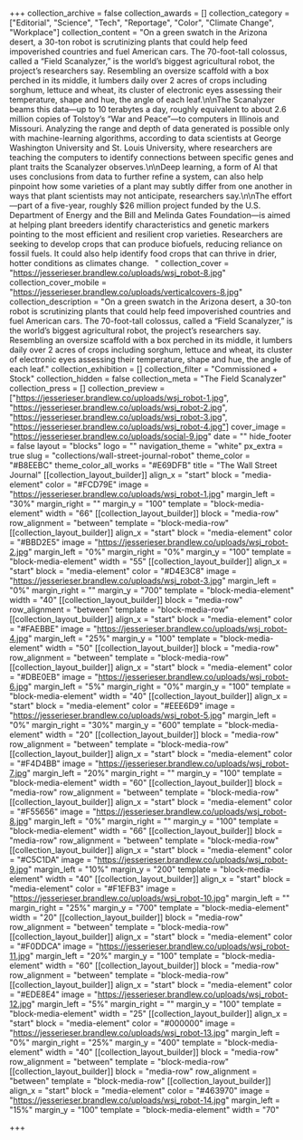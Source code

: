 +++
collection_archive = false
collection_awards = []
collection_category = ["Editorial", "Science", "Tech", "Reportage", "Color", "Climate Change", "Workplace"]
collection_content = "On a green swatch in the Arizona desert, a 30-ton robot is scrutinizing plants that could help feed impoverished countries and fuel American cars.⁠ The 70-foot-tall colossus, called a “Field Scanalyzer,” is the world’s biggest agricultural robot, the project’s researchers say. Resembling an oversize scaffold with a box perched in its middle, it lumbers daily over 2 acres of crops including sorghum, lettuce and wheat, its cluster of electronic eyes assessing their temperature, shape and hue, the angle of each leaf.⁠\n\nThe Scanalyzer beams this data—up to 10 terabytes a day, roughly equivalent to about 2.6 million copies of Tolstoy’s “War and Peace”—to computers in Illinois and Missouri. Analyzing the range and depth of data generated is possible only with machine-learning algorithms, according to data scientists at George Washington University and St. Louis University, where researchers are teaching the computers to identify connections between specific genes and plant traits the Scanalyzer observes.⁠\n\nDeep learning, a form of AI that uses conclusions from data to further refine a system, can also help pinpoint how some varieties of a plant may subtly differ from one another in ways that plant scientists may not anticipate, researchers say.⁠\n\nThe effort—part of a five-year, roughly $26 million project funded by the U.S. Department of Energy and the Bill and Melinda Gates Foundation—is aimed at helping plant breeders identify characteristics and genetic markers pointing to the most efficient and resilient crop varieties. Researchers are seeking to develop crops that can produce biofuels, reducing reliance on fossil fuels. It could also help identify food crops that can thrive in drier, hotter conditions as climates change.⠀"
collection_cover = "https://jesserieser.brandlew.co/uploads/wsj_robot-8.jpg"
collection_cover_mobile = "https://jesserieser.brandlew.co/uploads/verticalcovers-8.jpg"
collection_description = "On a green swatch in the Arizona desert, a 30-ton robot is scrutinizing plants that could help feed impoverished countries and fuel American cars.⁠ The 70-foot-tall colossus, called a “Field Scanalyzer,” is the world’s biggest agricultural robot, the project’s researchers say. Resembling an oversize scaffold with a box perched in its middle, it lumbers daily over 2 acres of crops including sorghum, lettuce and wheat, its cluster of electronic eyes assessing their temperature, shape and hue, the angle of each leaf.⁠"
collection_exhibition = []
collection_filter = "Commissioned + Stock"
collection_hidden = false
collection_meta = "The Field Scanalyzer"
collection_press = []
collection_preview = ["https://jesserieser.brandlew.co/uploads/wsj_robot-1.jpg", "https://jesserieser.brandlew.co/uploads/wsj_robot-2.jpg", "https://jesserieser.brandlew.co/uploads/wsj_robot-3.jpg", "https://jesserieser.brandlew.co/uploads/wsj_robot-4.jpg"]
cover_image = "https://jesserieser.brandlew.co/uploads/social-9.jpg"
date = ""
hide_footer = false
layout = "blocks"
logo = ""
navigation_theme = "white"
px_extra = true
slug = "collections/wall-street-journal-robot"
theme_color = "#B8EEBC"
theme_color_all_works = "#E69DFB"
title = "The Wall Street Journal"
[[collection_layout_builder]]
align_x = "start"
block = "media-element"
color = "#FCD79E"
image = "https://jesserieser.brandlew.co/uploads/wsj_robot-1.jpg"
margin_left = "30%"
margin_right = ""
margin_y = "100"
template = "block-media-element"
width = "66"
[[collection_layout_builder]]
block = "media-row"
row_alignment = "between"
template = "block-media-row"
[[collection_layout_builder]]
align_x = "start"
block = "media-element"
color = "#BBD2E5"
image = "https://jesserieser.brandlew.co/uploads/wsj_robot-2.jpg"
margin_left = "0%"
margin_right = "0%"
margin_y = "100"
template = "block-media-element"
width = "55"
[[collection_layout_builder]]
align_x = "start"
block = "media-element"
color = "#D4E3C8"
image = "https://jesserieser.brandlew.co/uploads/wsj_robot-3.jpg"
margin_left = "0%"
margin_right = ""
margin_y = "700"
template = "block-media-element"
width = "40"
[[collection_layout_builder]]
block = "media-row"
row_alignment = "between"
template = "block-media-row"
[[collection_layout_builder]]
align_x = "start"
block = "media-element"
color = "#FAEBBE"
image = "https://jesserieser.brandlew.co/uploads/wsj_robot-4.jpg"
margin_left = "25%"
margin_y = "100"
template = "block-media-element"
width = "50"
[[collection_layout_builder]]
block = "media-row"
row_alignment = "between"
template = "block-media-row"
[[collection_layout_builder]]
align_x = "start"
block = "media-element"
color = "#DBE0EB"
image = "https://jesserieser.brandlew.co/uploads/wsj_robot-6.jpg"
margin_left = "5%"
margin_right = "0%"
margin_y = "100"
template = "block-media-element"
width = "40"
[[collection_layout_builder]]
align_x = "start"
block = "media-element"
color = "#EEE6D9"
image = "https://jesserieser.brandlew.co/uploads/wsj_robot-5.jpg"
margin_left = "0%"
margin_right = "30%"
margin_y = "600"
template = "block-media-element"
width = "20"
[[collection_layout_builder]]
block = "media-row"
row_alignment = "between"
template = "block-media-row"
[[collection_layout_builder]]
align_x = "start"
block = "media-element"
color = "#F4D4BB"
image = "https://jesserieser.brandlew.co/uploads/wsj_robot-7.jpg"
margin_left = "20%"
margin_right = ""
margin_y = "100"
template = "block-media-element"
width = "60"
[[collection_layout_builder]]
block = "media-row"
row_alignment = "between"
template = "block-media-row"
[[collection_layout_builder]]
align_x = "start"
block = "media-element"
color = "#F55656"
image = "https://jesserieser.brandlew.co/uploads/wsj_robot-8.jpg"
margin_left = "0%"
margin_right = ""
margin_y = "100"
template = "block-media-element"
width = "66"
[[collection_layout_builder]]
block = "media-row"
row_alignment = "between"
template = "block-media-row"
[[collection_layout_builder]]
align_x = "start"
block = "media-element"
color = "#C5C1DA"
image = "https://jesserieser.brandlew.co/uploads/wsj_robot-9.jpg"
margin_left = "10%"
margin_y = "200"
template = "block-media-element"
width = "40"
[[collection_layout_builder]]
align_x = "start"
block = "media-element"
color = "#F1EFB3"
image = "https://jesserieser.brandlew.co/uploads/wsj_robot-10.jpg"
margin_left = ""
margin_right = "25%"
margin_y = "700"
template = "block-media-element"
width = "20"
[[collection_layout_builder]]
block = "media-row"
row_alignment = "between"
template = "block-media-row"
[[collection_layout_builder]]
align_x = "start"
block = "media-element"
color = "#F0DDCA"
image = "https://jesserieser.brandlew.co/uploads/wsj_robot-11.jpg"
margin_left = "20%"
margin_y = "100"
template = "block-media-element"
width = "60"
[[collection_layout_builder]]
block = "media-row"
row_alignment = "between"
template = "block-media-row"
[[collection_layout_builder]]
align_x = "start"
block = "media-element"
color = "#EDE8E4"
image = "https://jesserieser.brandlew.co/uploads/wsj_robot-12.jpg"
margin_left = "5%"
margin_right = ""
margin_y = "100"
template = "block-media-element"
width = "25"
[[collection_layout_builder]]
align_x = "start"
block = "media-element"
color = "#000000"
image = "https://jesserieser.brandlew.co/uploads/wsj_robot-13.jpg"
margin_left = "0%"
margin_right = "25%"
margin_y = "400"
template = "block-media-element"
width = "40"
[[collection_layout_builder]]
block = "media-row"
row_alignment = "between"
template = "block-media-row"
[[collection_layout_builder]]
block = "media-row"
row_alignment = "between"
template = "block-media-row"
[[collection_layout_builder]]
align_x = "start"
block = "media-element"
color = "#463970"
image = "https://jesserieser.brandlew.co/uploads/wsj_robot-14.jpg"
margin_left = "15%"
margin_y = "100"
template = "block-media-element"
width = "70"

+++
